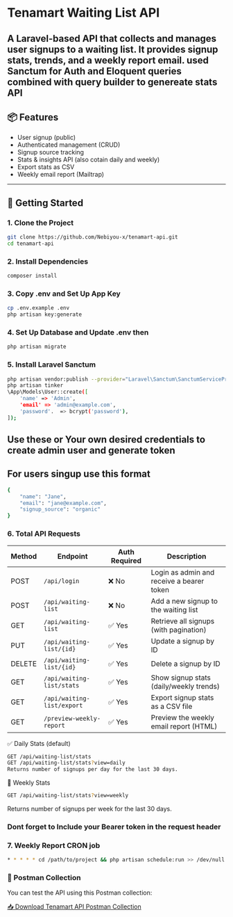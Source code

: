 # Tenamart Waiting List API

A Laravel-based API that collects and manages user signups to a waiting list. It provides signup stats, trends, and a weekly report email.
used Sanctum for Auth and Eloquent queries combined with query builder to genereate stats API
---

## 📦 Features

- User signup (public)
- Authenticated management (CRUD)
- Signup source tracking
- Stats & insights API (also cotain daily and weekly)
- Export stats as CSV
- Weekly email report (Mailtrap)

---

## 🚀 Getting Started

### 1. Clone the Project

```bash
git clone https://github.com/Nebiyou-x/tenamart-api.git
cd tenamart-api
```

### 2. Install Dependencies
```bash
composer install
```

### 3.  Copy .env and Set Up App Key
```bash
cp .env.example .env
php artisan key:generate
```
### 4. Set Up Database and Update .env then

```bash
php artisan migrate
```
### 5. Install Laravel Sanctum
```bash
php artisan vendor:publish --provider="Laravel\Sanctum\SanctumServiceProvider"
php artisan tinker
\App\Models\User::create([
    'name' => 'Admin',
    'email' => 'admin@example.com',
    'password'.  => bcrypt('password'),
]);
```
## Use these or Your own desired credentials to create admin user and generate token


## For users singup use this format
```bash
{
    "name": "Jane",
    "email": "jane@example.com",
    "signup_source": "organic"
}
```



### 6. Total API Requests


| Method | Endpoint                   | Auth Required | Description                             |
| ------ | -------------------------- | ------------- | --------------------------------------- |
| POST   | `/api/login`               | ❌ No          | Login as admin and receive a bearer token |
| POST   | `/api/waiting-list`        | ❌ No          | Add a new signup to the waiting list    |
| GET    | `/api/waiting-list`        | ✅ Yes         | Retrieve all signups (with pagination)  |
| PUT    | `/api/waiting-list/{id}`   | ✅ Yes         | Update a signup by ID                   |
| DELETE | `/api/waiting-list/{id}`   | ✅ Yes         | Delete a signup by ID                   |
| GET    | `/api/waiting-list/stats`  | ✅ Yes         | Show signup stats (daily/weekly trends) |
| GET    | `/api/waiting-list/export` | ✅ Yes         | Export signup stats as a CSV file       |
| GET    | `/preview-weekly-report`   | ✅ Yes         | Preview the weekly email report (HTML)  |

✅ Daily Stats (default)
```bash
GET /api/waiting-list/stats
GET /api/waiting-list/stats?view=daily
Returns number of signups per day for the last 30 days.
```

📅 Weekly Stats
```bash
GET /api/waiting-list/stats?view=weekly
```
Returns number of signups per week for the last 30 days.

### Dont forget to Include your Bearer token in the request header

### 7. Weekly Report CRON job

```bash
* * * * * cd /path/to/project && php artisan schedule:run >> /dev/null 2>&1
```


### 🔌 Postman Collection

You can test the API using this Postman collection:

[📥 Download Tenamart API Postman Collection](./postman/tenamart-api.postman_collection.json)
